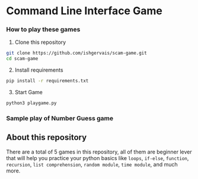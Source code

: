 # Command Line Interface Game


### How to play these games

1. Clone this repository

```bash
git clone https://github.com/ishgervais/scam-game.git
cd scam-game
```

2. Install requirements

```bash
pip install -r requirements.txt
```

3. Start Game

```bash
python3 playgame.py
```

### Sample play of Number Guess game

<!-- ![Guess the number](./img/playgames.png) -->

## About this repository

There are a total of 5 games in this repository, all of them are beginner lever that will help you practice your python basics like `loops`, `if-else`, `function`, `recursion`, `list comprehension`, `random module`, `time module`, and much more.

<!-- #### Two additional modules are also used in this.

- `tinge` : for printing colored text in console
- `pyfiglet` : for ascii-art
- `PyInquirer` : interactive command line interface -->

<!-- #### Dependencies

```
Package        Version
-------------- ---------
pip            21.0.1
prompt-toolkit 1.0.14
pyfiglet       0.8.post1
Pygments       2.9.0
PyInquirer     1.0.3
regex          2021.4.4
setuptools     56.0.0
six            1.16.0
tinge          0.0.2
wcwidth        0.2.5
wheel          0.36.2
``` -->
